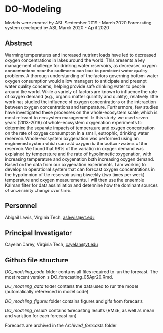 # DO-Modeling

Models were created by ASL September 2019 - March 2020
Forecasting system developed by ASL March 2020 - April 2020

## Abstract

Warming temperatures and increased nutrient loads have led to decreased oxygen concentrations in lakes around the world. This presents a key management challenge for drinking water reservoirs, as decreased oxygen concentrations near the sediments can lead to persistent water quality problems. A thorough understanding of the factors governing bottom-water oxygen consumption would allow managers to anticipate and preempt water quality concerns, helping provide safe drinking water to people around the world. While a variety of factors are known to influence the rate of oxygen demand (e.g., organic matter quantity and quality), relatively little work has studied the influence of oxygen concentrations or the interaction between oxygen concentrations and temperature. Furthermore, few studies have investigated these processes on the whole-ecosystem scale, which is most relevant to ecosystem management. In this study, we used seven years (2013-2019) of whole-ecosystem oxygenation experiments to determine the separate impacts of temperature and oxygen concentration on the rate of oxygen consumption in a small, eutrophic, drinking water reservoir. Whole-ecosystem oxygenation was performed using an engineered system which can add oxygen to the bottom-waters of the reservoir. We found that 98% of the variation in oxygen demand was explained by temperature and the rate of hypolimnetic oxygenation, with increasing temperature and oxygenation both increasing oxygen demand. Based on the data from our oxygenation experiments, I am working to develop an operational system that can forecast oxygen concentrations in the hypolimnion of the reservoir using biweekly (two times per week) temperature and oxygen measurements. I will then use the ensemble Kalman filter for data assimilation and determine how the dominant sources of uncertainty change over time.

## Personnel

Abigail Lewis, Virginia Tech, aslewis@vt.edu

## Principal Investigator

Cayelan Carey, Virginia Tech, cayelan@vt.edu

## Github file structure

*DO_modeling_code* folder contains all files required to run the forecast. The most recent version is DO_forecasting_05Apr20.Rmd. 

*DO_modeling_data* folder contains the data used to run the model (automatically referenced in model code)

*DO_modeling_figures* folder contains figures and gifs from forecasts

*DO_modeling_results* contains forecasting results (RMSE, as well as mean and variation for each forecast run)

Forecasts are archived in the *Archived_forecasts* folder
